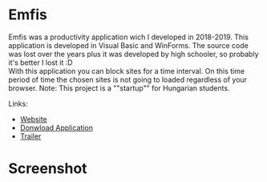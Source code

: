 # Emfis
Emfis was a productivity application wich I developed in 2018-2019. This application is developed in Visual Basic and WinForms. The source code was lost over the years plus it was developed by high schooler, so probably it's better I lost it :D <br>
With this application you can block sites for a time interval. On this time period of time the chosen sites is not going to loaded regardless of your browser. Note: This project is a ""startup"" for Hungarian students. 

Links:
- [Website](https://sites.google.com/view/emfis/kezd%C5%91lap)
- [Donwload Application](https://sourceforge.net/projects/emfis/)
- [Trailer](https://youtu.be/VWtNu21r0q8?si=L2GqK8Ct7Arqgvgf)

# Screenshot
![]()



